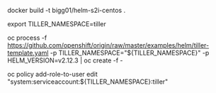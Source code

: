 docker build -t bigg01/helm-s2i-centos .

export TILLER_NAMESPACE=tiller

oc process -f https://github.com/openshift/origin/raw/master/examples/helm/tiller-template.yaml -p TILLER_NAMESPACE="${TILLER_NAMESPACE}" -p HELM_VERSION=v2.12.3 | oc create -f -


oc policy add-role-to-user edit "system:serviceaccount:${TILLER_NAMESPACE}:tiller"
